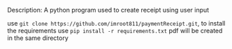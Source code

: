 Description:
A python program used to create receipt using user input 

use ```git clone https://github.com/imroot811/paymentReceipt.git```,
to install the requirements
use  ```pip install -r requirements.txt```
pdf will be created in the same directory
